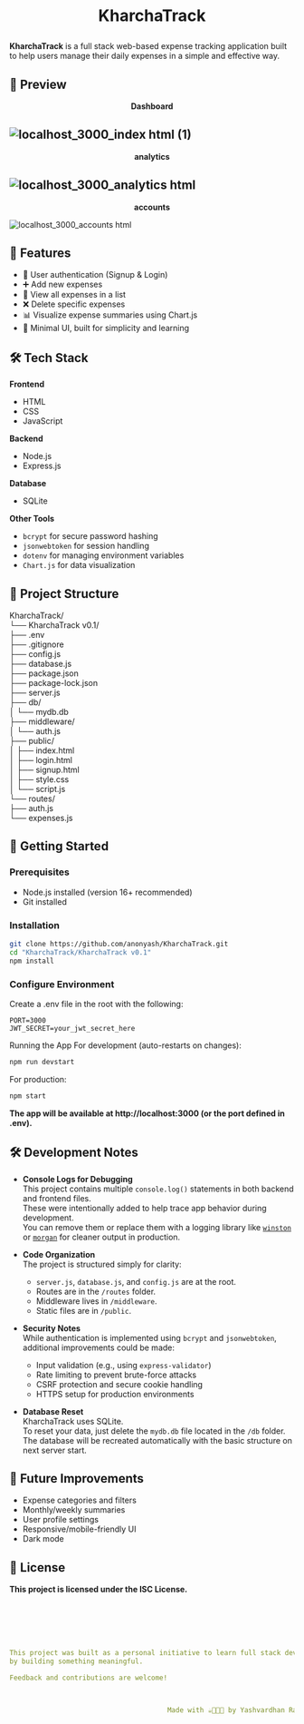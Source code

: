 # <p align="center" ><b> KharchaTrack </b></p> 

**KharchaTrack** is a full stack web-based expense tracking application built to help users manage their daily expenses in a simple and effective way.


## 📸 Preview


<p align="center" ><b> Dashboard </b></p> 

![localhost_3000_index html (1)](https://github.com/user-attachments/assets/b312dae4-391b-45bf-96f7-076817967637)
---

<p align="center" ><b> analytics </b></p>

![localhost_3000_analytics html](https://github.com/user-attachments/assets/cd264a8d-d4a3-4752-818f-edebbcab608c)
---

<p align="center" ><b> accounts </b></p>

![localhost_3000_accounts html](https://github.com/user-attachments/assets/d134e65f-2380-410c-a845-8e84223c79e2)



## 🚀 Features
- 🔐 User authentication (Signup & Login)
- ➕ Add new expenses
- 📜 View all expenses in a list
- ❌ Delete specific expenses
- 📊 Visualize expense summaries using Chart.js
- 🌱 Minimal UI, built for simplicity and learning


## 🛠️ Tech Stack

**Frontend**
- HTML
- CSS
- JavaScript

**Backend**
- Node.js
- Express.js

**Database**
- SQLite

**Other Tools**
- `bcrypt` for secure password hashing
- `jsonwebtoken` for session handling
- `dotenv` for managing environment variables
- `Chart.js` for data visualization

## 📁 Project Structure


KharchaTrack/  
└── KharchaTrack v0.1/  
├── .env  
├── .gitignore  
├── config.js  
├── database.js  
├── package.json  
├── package-lock.json  
├── server.js  
├── db/  
│ └── mydb.db  
├── middleware/  
│ └── auth.js  
├── public/  
│ ├── index.html  
│ ├── login.html  
│ ├── signup.html  
│ ├── style.css  
│ └── script.js  
└── routes/  
├── auth.js  
└── expenses.js  


## 🚀 Getting Started

### Prerequisites

- Node.js installed (version 16+ recommended)
- Git installed

### Installation

```bash
git clone https://github.com/anonyash/KharchaTrack.git
cd "KharchaTrack/KharchaTrack v0.1"
npm install
```

### Configure Environment  
Create a .env file in the root with the following: 
```env
PORT=3000
JWT_SECRET=your_jwt_secret_here
```

Running the App
For development (auto-restarts on changes):
```bash
npm run devstart
```
For production:
```bash
npm start
```
**The app will be available at http://localhost:3000 (or the port defined in .env).**

## 🛠️ Development Notes

- **Console Logs for Debugging**  
  This project contains multiple `console.log()` statements in both backend and frontend files.  
  These were intentionally added to help trace app behavior during development.  
  You can remove them or replace them with a logging library like [`winston`](https://www.npmjs.com/package/winston) or [`morgan`](https://www.npmjs.com/package/morgan) for cleaner output in production.

- **Code Organization**  
  The project is structured simply for clarity:
  - `server.js`, `database.js`, and `config.js` are at the root.
  - Routes are in the `/routes` folder.
  - Middleware lives in `/middleware`.
  - Static files are in `/public`.

- **Security Notes**  
  While authentication is implemented using `bcrypt` and `jsonwebtoken`, additional improvements could be made:
  - Input validation (e.g., using `express-validator`)
  - Rate limiting to prevent brute-force attacks
  - CSRF protection and secure cookie handling
  - HTTPS setup for production environments

- **Database Reset**  
  KharchaTrack uses SQLite.  
  To reset your data, just delete the `mydb.db` file located in the `/db` folder.  
  The database will be recreated automatically with the basic structure on next server start.



## 🔧 Future Improvements
- Expense categories and filters
- Monthly/weekly summaries
- User profile settings
- Responsive/mobile-friendly UI
- Dark mode

## 📜 License  
**This project is licensed under the ISC License.**

<br><br>
---
```yaml
This project was built as a personal initiative to learn full stack development
by building something meaningful.

Feedback and contributions are welcome!



                                       Made with ☕👩🏻‍💻 by Yashvardhan Rajpurohit
```
